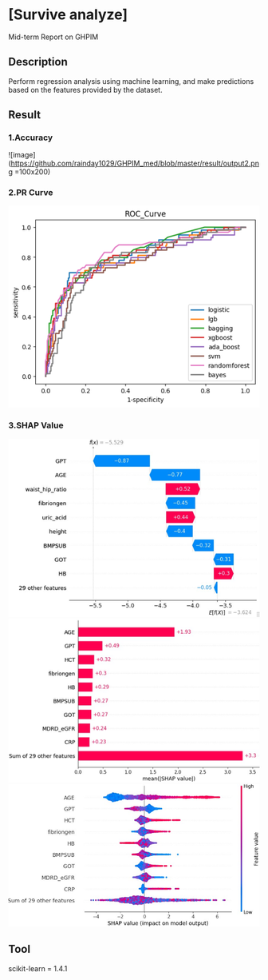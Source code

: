 # [Survive analyze]
Mid-term Report on GHPIM

## Description
Perform regression analysis using machine learning, and make predictions based on the features provided by the dataset.

## Result
### 1.Accuracy
![image](https://github.com/rainday1029/GHPIM_med/blob/master/result/output2.png =100x200)

### 2.PR Curve
![image](https://github.com/rainday1029/GHPIM_med/blob/master/result/output.png)
### 3.SHAP Value
![image](https://github.com/rainday1029/GHPIM_med/blob/master/result/output3.png)![image](https://github.com/rainday1029/GHPIM_med/blob/master/result/output4.png)
![image](https://github.com/rainday1029/GHPIM_med/blob/master/result/output5.png)

## Tool
scikit-learn = 1.4.1
